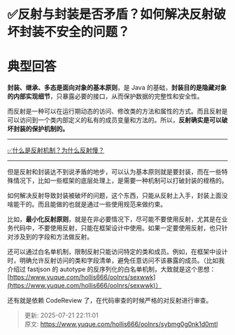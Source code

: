# ✅反射与封装是否矛盾？如何解决反射破坏封装不安全的问题？

# 典型回答


**封装、继承、多态是面向对象的基本原则**，是 Java 的基础，**封装目的是隐藏对象的内部实现细节**，只暴露必要的接口，从而保护数据的完整性和安全性。



而反射是一种可以在运行期动态的访问、修改类的方法和属性的方式。而且反射是可以访问到一个类内部定义的私有的成员变量和方法的。所以，**反射确实是可以破坏封装的保护机制的。**

****

[✅什么是反射机制？为什么反射慢？](https://www.yuque.com/hollis666/oolnrs/sr19rp)

****

但是反射和封装达不到说矛盾的地步，可以认为基本原则就是要封装，而在一些特殊情况下，比如一些框架的底层处理上，是需要一种机制可以打破封装的桎梏的。



如何解决反射导致封装被破坏的问题，这个东西，只能从反射上入手，封装上面没啥能干的。而且能做的也就是通过一些使用规范来做约束。



比如，**最小化反射原则**，就是在非必要情况下，尽可能不要使用反射，尤其是在业务代码中，不要使用反射，只能在框架设计中使用。如果一定要使用反射，也只针对涉及到的字段和方法做反射。



还可以通过白名单机制，限制反射只能访问特定的类和成员。例如，在框架中设计时，明确允许反射访问的类和字段清单，避免任意访问不该暴露的成员。（比如我介绍过 fastjson 的 autotype 的反序列化的白名单机制，大致就是这个思想：[https://www.yuque.com/hollis666/oolnrs/sexwwk](https://www.yuque.com/hollis666/oolnrs/sexwwk)）



还有就是依赖 CodeReview 了，在代码审查的时候严格的对反射进行审查。



> 更新: 2025-07-21 22:11:01  
> 原文: <https://www.yuque.com/hollis666/oolnrs/sybmg0g0nk1d0mtl>